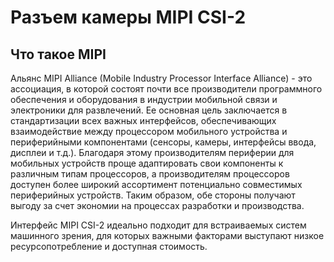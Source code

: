 # Разъем камеры MIPI CSI-2 

## Что такое MIPI

Альянс MIPI Alliance (Mobile Industry Processor Interface Alliance) - это ассоциация, в которой состоят почти все производители программного обеспечения и оборудования в индустрии мобильной связи и электроники для развлечений. Ее основная цель заключается в стандартизации всех важных интерфейсов, обеспечивающих взаимодействие между процессором мобильного устройства и периферийными компонентами (сенсоры, камеры, интерфейсы ввода, дисплеи и т.д.). Благодаря этому производителям периферии для мобильных устройств проще адаптировать свои компоненты к различным типам процессоров, а производителям процессоров доступен более широкий ассортимент потенциально совместимых периферийных устройств. Таким образом, обе стороны получают выгоду за счет экономии на процессах разработки и производства.






Интерфейс MIPI CSI-2 идеально подходит для встраиваемых систем машинного зрения, для которых важными факторами выступают низкое ресурсопотребление и доступная стоимость. 
